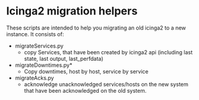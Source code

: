# Icinga2 migration helpers

These scripts are intended to help you migrating an old icinga2 to a new instance.
It consists of: 

  * migrateServices.py
    * copy Services, that have been created by icinga2 api (including last state, last output, last_perfdata)
  * migrateDowntimes.py*
    * Copy downtimes, host by host, service by service
  * migrateAcks.py
    * acknowledge unacknowledged services/hosts on the new system that have been acknowledged on the old system.
